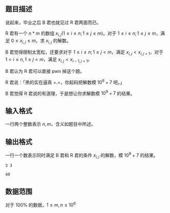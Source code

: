 ## 题目描述
 
说起来，毕业之后 B 君也就见过 R 君两面而已。

R 君有一个 $n * m$ 的数组 $x_{i,j}(1\le i\le n; 1\le j\le m)$。对于 $1\le i\le n; 1\le j\le m$，满足 $0\le x_{i,j}\le m$。求 $x_{i,j}$ 的解数。

B 君觉得限制太宽松，还要求对于 $1\le i\le n; 1\le j<m$，满足 $x_{i,j}<x_{i,j+1}$，对于 $1<i\le n,1\le j<m$，满足 $x_{i,j}<x_{i-1,j+1}$。

B 君认为 R 君可以直接 pwn 掉这个题。

R 君说：「黑的实在逼真 =.=，你起码把解数模 $10^9+7$ 吧。」

B 君觉得 R 君说的有道理，于是想让你求解数模 $10^9+7$ 的结果。

## 输入格式

一行两个整数表示 $n, m$，含义如题目中所述。

## 输出格式

一行一个数表示同时满足 B 君和 R 君的条件 $x_{i,j}$ 的解数，模 $10^9+7$ 的结果。
 
```input1
3 3
```


```output1
40
```

## 数据范围

对于 $100\%$ 的数据，$1\le m,n\le 10^6$


